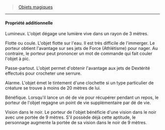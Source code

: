 ﻿---
!GenericItem
Name: Propriété additionnelle
Id: magicitems_hd.md#propriété-additionnelle
ParentLink: magicitems_hd.md#objets-magiques
ParentName: Objets magiques
NameLevel: 4
Attributes: {}
---
> [Objets magiques](hd_magicitems.md)

---

#### Propriété additionnelle

Lumineux. L'objet dégage une lumière vive dans un rayon de 3 mètres.

Flotte ou coule. L'objet flotte sur l'eau. Il est très difficile de l'immerger. Le porteur obtient l'avantage sur ses jets de Force (Athlétisme) pour nager. Au contraire, le porteur peut prononcer un mot de commande qui fait couler l'objet à pic.

Passe-partout. L'objet permet d'obtenir l'avantage aux jets de Dextérité effectués pour crocheter une serrure.

Alarme. L'objet émet le tintement d'une clochette si un type particulier de créature se trouve à moins de 20 mètres de lui.

Bénéfique. Lorsqu'il lance un dé de vie pour récupérer pendant un repos, le porteur de l'objet regagne un point de vie supplémentaire par dé de vie.

Vision dans le noir. Le porteur de l'objet bénéficie d'une vision dans le noir avec une portée de 9 mètres. S'il possède déjà cette aptitude, le personnage augmente la portée de sa vision dans le noir de 9 mètres.

